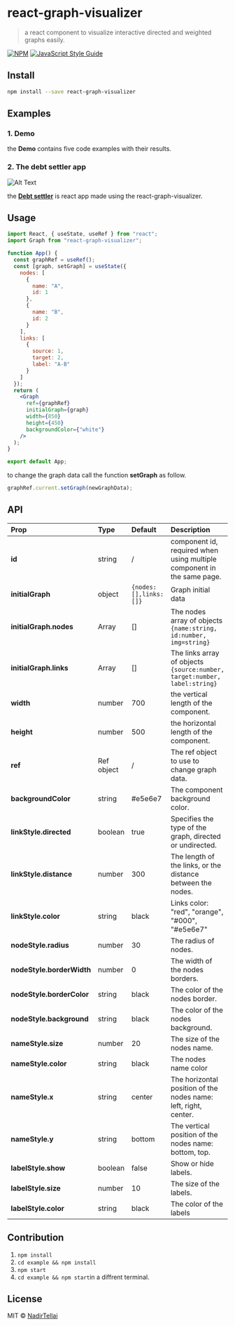 # react-graph-visualizer

> a react component to visualize interactive directed and weighted graphs easily.

[![NPM](https://img.shields.io/npm/v/react-graph-visualizer.svg)](https://www.npmjs.com/package/react-graph-visualizer) [![JavaScript Style Guide](https://img.shields.io/badge/code_style-standard-brightgreen.svg)](https://standardjs.com)

## Install

```bash
npm install --save react-graph-visualizer
```

## Examples

### 1. Demo

the **Demo** contains five code examples with their results.

### 2. The debt settler app

![Alt Text](http://g.recordit.co/oYkr6UFdhR.gif)

the [**Debt settler**](https://debt-settler-app.herokuapp.com/) is react app made using the react-graph-visualizer.

## Usage

```jsx
import React, { useState, useRef } from "react";
import Graph from "react-graph-visualizer";

function App() {
  const graphRef = useRef();
  const [graph, setGraph] = useState({
    nodes: [
      {
        name: "A",
        id: 1
      },
      {
        name: "B",
        id: 2
      }
    ],
    links: [
      {
        source: 1,
        target: 2,
        label: "A-B"
      }
    ]
  });
  return (
    <Graph
      ref={graphRef}
      initialGraph={graph}
      width={850}
      height={450}
      backgroundColor={"white"}
    />
  );
}

export default App;
```

to change the graph data call the function **setGraph** as follow.

```jsx
graphRef.current.setGraph(newGraphData);
```

## API

| Prop                      | Type       | Default               | Description                                                               |
| :------------------------ | :--------- | :-------------------- | :------------------------------------------------------------------------ |
| **id**                    | string     | /                     | component id, required when using multiple component in the same page.    |
| **initialGraph**          | object     | `{nodes:[],links:[]}` | Graph initial data                                                        |
| **initialGraph.nodes**    | Array      | []                    | The nodes array of objects `{name:string, id:number, img=string}`         |
| **initialGraph.links**    | Array      | []                    | The links array of objects `{source:number, target:number, label:string}` |
| **width**                 | number     | 700                   | the vertical length of the component.                                     |
| **height**                | number     | 500                   | the horizontal length of the component.                                   |
| **ref**                   | Ref object | /                     | The ref object to use to change graph data.                               |
| **backgroundColor**       | string     | #e5e6e7               | The component background color.                                           |
| **linkStyle.directed**    | boolean    | true                  | Specifies the type of the graph, directed or undirected.                  |
| **linkStyle.distance**    | number     | 300                   | The length of the links, or the distance between the nodes.               |
| **linkStyle.color**       | string     | black                 | Links color: "red", "orange", "#000", "#e5e6e7"                           |
| **nodeStyle.radius**      | number     | 30                    | The radius of nodes.                                                      |
| **nodeStyle.borderWidth** | number     | 0                     | The width of the nodes borders.                                           |
| **nodeStyle.borderColor** | string     | black                 | The color of the nodes border.                                            |
| **nodeStyle.background**  | string     | black                 | The color of the nodes background.                                        |
| **nameStyle.size**        | number     | 20                    | The size of the nodes name.                                               |
| **nameStyle.color**       | string     | black                 | The nodes name color                                                      |
| **nameStyle.x**           | string     | center                | The horizontal position of the nodes name: left, right, center.           |
| **nameStyle.y**           | string     | bottom                | The vertical position of the nodes name: bottom, top.                     |
| **labelStyle.show**       | boolean    | false                 | Show or hide labels.                                                      |
| **labelStyle.size**       | number     | 10                    | The size of the labels.                                                   |
| **labelStyle.color**      | string     | black                 | The color of the labels                                                   |

## Contribution

1. `npm install`
2. `cd example && npm install`
3. `npm start`
4. `cd example && npm start`in a diffrent terminal.

## License

MIT © [NadirTellai](https://github.com/NadirTellai)
